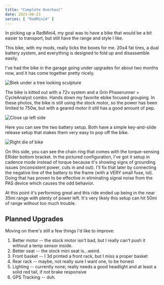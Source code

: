 ```yaml
---
title: "Complete Overhaul"
date: 2023-06-23
series: [ "RadMini4" ]
---
```


In picking up a RadMini4, my goal was to have a bike that would be a bit easier to transport, but still have the range and style I like.

This bike, with my mods, really ticks the boxes for me. 20x4 fat tires, a dual battery system, and everything is designed to fold up and disassemble easily.

I've had the bike in the garage going under upgrades for about two months now, and it has come together pretty nicely.

![Biek under a tree looking sculpture](<2023-06-23 13.06.36.jpg> "On top of a hill")

The bike is kitted out with a 72v system and a Grin Phaserunner + CycleAnalyst combo. Hands down my favorite ebike focused grouping. In these photos, the bike is still using the stock motor, so the power has been limited to 750w, but with a geared motor it still has a good amount of pep.

![Close up left side](<2023-06-23 13.06.44.jpg>) 

Here you can see the two battery setup. Both have a simple key-and-slide release setup that makes them very easy to pop off the bike.

![Right die of bike](<2023-06-23 13.06.55.jpg>)

On this side, you can see the chain ring that comes with the torque-sensing ERider bottom bracket. In the pictured configuration, I've got it setup in cadence mode instead of torque because it's showing signs of grounding issues (inconsistent power, cuts in and out). I'll fix that later by connecting the negative line of the battery to the frame (with a VERY small fuse, lol). Doing that has proven to be effective in eliminating signal noise from the PAS device which causes the odd behavior.

At this point it's performing great and this ride ended up being in the near 35mi range with plenty of power left. It's very likely this setup can hit 50mi of range without too much trouble.

## Planned Upgrades

Moving on there's still a few things I'd like to improve:

1. Better motor -- the stock motor isn't bad, but I really can't push it without a temp sensor inside.
2. Better seat -- the stock mini seat is...weird.
3. Front basket -- I 3d printed a front rack, but I miss a proper basket
4. Rear rack -- maybe, not really sure I want one, to be honest
5. Lighting -- currently none; really needs a good headlight and at least a solid red tail, if not brake responsive
6. GPS Tracking -- duh.


